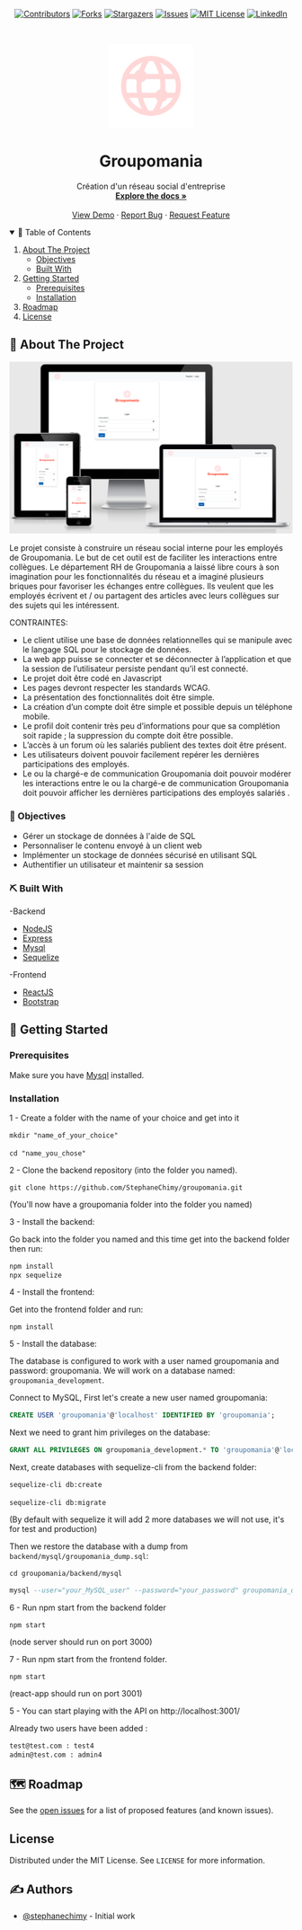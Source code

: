 <!--
*** Thanks for checking out the Best-README-Template. If you have a suggestion
*** that would make this better, please fork the repo and create a pull request
*** or simply open an issue with the tag "enhancement".
*** Thanks again! Now go create something AMAZING! :D
-->


<!-- MARKDOWN LINKS & IMAGES -->
<!-- https://www.markdownguide.org/basic-syntax/#reference-style-links -->
[contributors-shield]: https://img.shields.io/github/contributors/StephaneChimy/groupomania.svg?style=for-the-badge
[contributors-url]: https://github.com/StephaneChimy/groupomania/graphs/contributors
[forks-shield]: https://img.shields.io/github/forks/StephaneChimy/groupomania.svg?style=for-the-badge
[forks-url]: https://github.com/StephaneChimy/groupomania/network/members
[stars-shield]: https://img.shields.io/github/stars/StephaneChimy/groupomania.svg?style=for-the-badge
[stars-url]: https://github.com/StephaneChimy/groupomania/stargazers
[issues-shield]: https://img.shields.io/github/issues/StephaneChimy/groupomania.svg?style=for-the-badge
[issues-url]: https://github.com/StephaneChimy/groupomania/issues
[license-shield]: https://img.shields.io/github/license/StephaneChimy/groupomania?style=for-the-badge
[license-url]: https://github.com/StephaneChimy/groupomania/blob/master/LICENSE
[linkedin-shield]: https://img.shields.io/badge/-LinkedIn-black.svg?style=for-the-badge&logo=linkedin&colorB=555
[linkedin-url]: https://linkedin.com/in/stephane-chimy
[product-screenshot]: frontend/src/images/responsive.png



<!-- PROJECT SHIELDS -->
<!--
*** I'm using markdown "reference style" links for readability.
*** Reference links are enclosed in brackets [ ] instead of parentheses ( ).
*** See the bottom of this document for the declaration of the reference variables
*** for contributors-url, forks-url, etc. This is an optional, concise syntax you may use.
*** https://www.markdownguide.org/basic-syntax/#reference-style-links
-->



<div align="center">
 
 [![Contributors][contributors-shield]][contributors-url]
 [![Forks][forks-shield]][forks-url]
 [![Stargazers][stars-shield]][stars-url]
 [![Issues][issues-shield]][issues-url]
 [![MIT License][license-shield]][license-url]
 [![LinkedIn][linkedin-shield]][linkedin-url]
 
</div>


<!-- PROJECT LOGO -->
<br />
<p align="center">
  <a href="https://github.com/StephaneChimy/groupomania">
    <img src="frontend/src/images/icon.png" alt="Logo" width="150">
  </a>

  <h1 align="center">Groupomania</h1>

  <p align="center">
    Création d'un réseau social d'entreprise
    <br />
    <a href="https://github.com/StephaneChimy/groupomania"><strong>Explore the docs »</strong></a>
    <br />
    <br />
    <a href="https://github.com/StephaneChimy/groupomania">View Demo</a>
    ·
    <a href="https://github.com/StephaneChimy/groupomania/issues">Report Bug</a>
    ·
    <a href="https://github.com/StephaneChimy/groupomania/issues">Request Feature</a>
  </p>
</p>



<!-- TABLE OF CONTENTS -->
<details open="open">
  <summary>📝 Table of Contents</summary>
  <ol>
    <li>
    <a href="#about-the-project">About The Project</a>
      <ul>
        <li><a href="#objectives">Objectives</a></li>
        <li><a href="#built-with">Built With</a></li>
      </ul>
    </li>
    <li>
      <a href="#getting-started">Getting Started</a>
      <ul>
        <li><a href="#prerequisites">Prerequisites</a></li>
        <li><a href="#installation">Installation</a></li>
      </ul>
    </li>
   <!-- <li><a href="#usage">Usage</a></li> -->
    <li><a href="#roadmap">Roadmap</a></li>
   <!-- <li><a href="#contributing">Contributing</a></li> -->
    <li><a href="#license">License</a></li>
   <!-- <li><a href="#contact">Contact</a></li> -->
   <!-- <li><a href="#acknowledgements">Acknowledgements</a></li> -->
  </ol>
</details>



<!-- ABOUT THE PROJECT -->
## 🧐 About The Project <a name = "about-the-project"></a>

[![Groupomania][product-screenshot]](https://groupomania.stephane-chimy.com/)

Le projet consiste à construire un réseau social interne pour les employés de Groupomania. Le but de cet outil est de faciliter les interactions entre collègues. Le département RH de Groupomania a laissé libre cours à son imagination pour les fonctionnalités du réseau et a imaginé plusieurs briques pour favoriser les échanges entre collègues. Ils veulent que les employés écrivent et / ou partagent des articles avec leurs collègues sur des sujets qui les intéressent.

CONTRAINTES:

* Le client utilise une base de données relationnelles qui se manipule avec le langage SQL pour le stockage de données.
* La web app puisse se connecter et se déconnecter à l’application et que la session de l’utilisateur persiste pendant qu’il est connecté.
* Le projet doit être codé en Javascript
* Les pages devront respecter les standards WCAG.
* La présentation des fonctionnalités doit être simple.
* La création d’un compte doit être simple et possible depuis un téléphone mobile.
* Le profil doit contenir très peu d’informations pour que sa complétion soit rapide ; la suppression du compte doit être possible.
* L’accès à un forum où les salariés publient des textes doit être présent.
* Les utilisateurs doivent pouvoir facilement repérer les dernières participations des employés.
* Le ou la chargé-e de communication Groupomania doit pouvoir modérer les interactions entre le ou la chargé-e de communication Groupomania doit pouvoir afficher les dernières participations des employés salariés .



### 🎯 Objectives <a name = "objectives"></a>

* Gérer un stockage de données à l'aide de SQL
* Personnaliser le contenu envoyé à un client web
* Implémenter un stockage de données sécurisé en utilisant SQL
* Authentifier un utilisateur et maintenir sa session



### ⛏️ Built With <a name = "built-with"></a>

-Backend

* [NodeJS](https://nodejs.org/en/)
* [Express](https://expressjs.com/fr/)
* [Mysql](https://www.mysql.com/fr/)
* [Sequelize](http://sequelize.org/)


-Frontend

* [ReactJS](https://fr.reactjs.org/)
* [Bootstrap](https://getbootstrap.com)




<!-- GETTING STARTED -->
## 🏁 Getting Started <a name = "getting-started"></a>

### Prerequisites

Make sure you have [Mysql](https://www.mysql.com/fr/) installed.


### Installation

1 - Create a folder with the name of your choice and get into it

 ```
 mkdir "name_of_your_choice"
 
 cd "name_you_chose"
 ```

2 - Clone the backend repository (into the folder you named).

```
git clone https://github.com/StephaneChimy/groupomania.git
```

(You'll now have a groupomania folder into the folder you named)

3 - Install the backend:

Go back into the folder you named and this time get into the backend folder then run:
```
npm install
npx sequelize
```

4 - Install the frontend:

Get into the frontend folder and run:
```
npm install
```

5 - Install the database:

The database is configured to work with a user named groupomania and password: groupomania.
We will work on a database named: `groupomania_development`.

Connect to MySQL,
First let's create a new user named groupomania:

```sql
CREATE USER 'groupomania'@'localhost' IDENTIFIED BY 'groupomania';
```

Next we need to grant him privileges on the database: 

```sql
GRANT ALL PRIVILEGES ON groupomania_development.* TO 'groupomania'@'localhost';
```

Next, create databases with sequelize-cli from the backend folder:

```
sequelize-cli db:create

sequelize-cli db:migrate
```

(By default with sequelize it will add 2 more databases we will not use, it's for test and production)

Then we restore the database with a dump from ```backend/mysql/groupomania_dump.sql```:

```
cd groupomania/backend/mysql
```

```sql
mysql --user="your_MySQL_user" --password="your_password" groupomania_development < groupomania_development_dump.sql
```

6 - Run npm start from the backend folder

```
npm start
```

(node server should run on port 3000)

7 - Run npm start from the frontend folder.

```
npm start
```

(react-app should run on port 3001)

5 - You can start playing with the API on http://localhost:3001/

Already two users have been added :
```sh
test@test.com : test4
admin@test.com : admin4
```


<!--
## 🚀 Deployment <a name = "deployment"></a>
Add additional notes about how to deploy this on a live system.
-->


<!-- USAGE EXAMPLES
## 🎈 Usage <a name = "usage"></a>

Use this space to show useful examples of how a project can be used. Additional screenshots, code examples and demos work well in this space. You may also link to more resources.
-->

<!--
_For more examples, please refer to the [Documentation](https://example.com)_
-->


<!-- ROADMAP -->
## 🗺 Roadmap <a name = "roadmap"></a>

See the [open issues](https://github.com/othneildrew/Best-README-Template/issues) for a list of proposed features (and known issues).



<!-- CONTRIBUTING 
## Contributing

Contributions are what make the open source community such an amazing place to learn, inspire, and create. Any contributions you make are **greatly appreciated**.

1. Fork the Project
2. Create your Feature Branch (`git checkout -b feature/AmazingFeature`)
3. Commit your Changes (`git commit -m 'Add some AmazingFeature'`)
4. Push to the Branch (`git push origin feature/AmazingFeature`)
5. Open a Pull Request

-->


<!-- LICENSE -->
## License

Distributed under the MIT License. See `LICENSE` for more information.



<!-- CONTACT
## ✍️ Contact

Your Name - [@your_twitter](https://twitter.com/your_username) - email@example.com

Project Link: [https://github.com/your_username/repo_name](https://github.com/your_username/repo_name)
-->



## ✍️ Authors <a name = "authors"></a>
- [@stephanechimy](https://github.com/StephaneChimy) - Initial work



<!-- ACKNOWLEDGEMENTS 
## Acknowledgements
* [GitHub Emoji Cheat Sheet](https://www.webpagefx.com/tools/emoji-cheat-sheet)
* [Img Shields](https://shields.io)
* [Choose an Open Source License](https://choosealicense.com)
* [GitHub Pages](https://pages.github.com)
* [Animate.css](https://daneden.github.io/animate.css)
* [Loaders.css](https://connoratherton.com/loaders)
* [Slick Carousel](https://kenwheeler.github.io/slick)
* [Smooth Scroll](https://github.com/cferdinandi/smooth-scroll)
* [Sticky Kit](http://leafo.net/sticky-kit)
* [JVectorMap](http://jvectormap.com)
* [Font Awesome](https://fontawesome.com)

-->




<!-- MARKDOWN LINKS & IMAGES -->
<!-- https://www.markdownguide.org/basic-syntax/#reference-style-links -->
[contributors-shield]: https://img.shields.io/github/contributors/othneildrew/Best-README-Template.svg?style=for-the-badge
[contributors-url]: https://github.com/othneildrew/Best-README-Template/graphs/contributors
[forks-shield]: https://img.shields.io/github/forks/othneildrew/Best-README-Template.svg?style=for-the-badge
[forks-url]: https://github.com/othneildrew/Best-README-Template/network/members
[stars-shield]: https://img.shields.io/github/stars/othneildrew/Best-README-Template.svg?style=for-the-badge
[stars-url]: https://github.com/othneildrew/Best-README-Template/stargazers
[issues-shield]: https://img.shields.io/github/issues/othneildrew/Best-README-Template.svg?style=for-the-badge
[issues-url]: https://github.com/othneildrew/Best-README-Template/issues
[license-shield]: https://img.shields.io/github/license/othneildrew/Best-README-Template.svg?style=for-the-badge
[license-url]: https://github.com/othneildrew/Best-README-Template/blob/master/LICENSE.txt
[linkedin-shield]: https://img.shields.io/badge/-LinkedIn-black.svg?style=for-the-badge&logo=linkedin&colorB=555
[linkedin-url]: https://linkedin.com/in/othneildrew
[product-screenshot]: frontend/src/images/responsive.png

